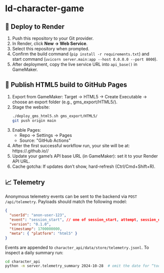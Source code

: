 # ld-character-game

## 🚀 Deploy to Render
1. Push this repository to your Git provider.
2. In Render, click **New → Web Service**.
3. Select this repository when prompted.
4. Confirm the build command (`pip install -r requirements.txt`) and start command (`uvicorn server.main:app --host 0.0.0.0 --port 8000`).
5. After deployment, copy the live service URL into `api_base()` in GameMaker.

## 🚀 Publish HTML5 build to GitHub Pages
1. Export from GameMaker: Target → HTML5 → Create Executable → choose an export folder (e.g., gms_export/HTML5/).
2. Stage the website:
   ```bash
   ./deploy_gms_html5.sh gms_export/HTML5/
   git push origin main
   ```
3. Enable Pages:
   - Repo → Settings → Pages
   - Source: "GitHub Actions"
4. After the first successful workflow run, your site will be at: https://<your-username>.github.io/<repo-name>/
5. Update your game’s API base URL (in GameMaker): set it to your Render API URL.
6. Cache gotcha: If updates don’t show, hard-refresh (Ctrl/Cmd+Shift+R).

## 📈 Telemetry

Anonymous telemetry events can be sent to the backend via `POST /api/telemetry`.
Payloads should match the following model:

```json
{
  "userId": "anon-user-123",
  "event": "session_start", // one of session_start, attempt, session_end, skip, heartbeat
  "version": "0.1.0",
  "timestamp": 1700000000,
  "meta": { "platform": "html5" }
}
```

Events are appended to `character_api/data/store/telemetry.jsonl`. To inspect a daily
summary run:

```bash
cd character_api
python -m server.telemetry_summary 2024-10-28  # omit the date for “today”
```
